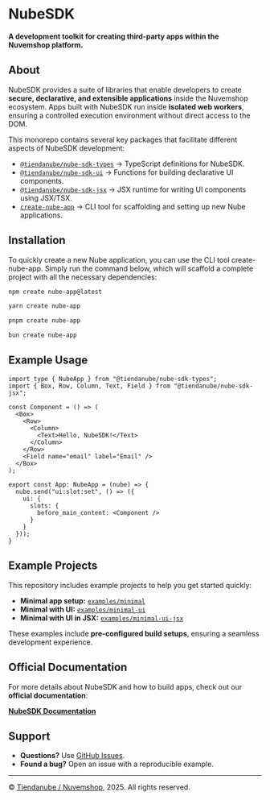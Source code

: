 # NubeSDK

**A development toolkit for creating third-party apps within the Nuvemshop platform.**

## About

NubeSDK provides a suite of libraries that enable developers to create **secure, declarative, and extensible applications** inside the Nuvemshop ecosystem. Apps built with NubeSDK run inside **isolated web workers**, ensuring a controlled execution environment without direct access to the DOM.

This monorepo contains several key packages that facilitate different aspects of NubeSDK development:

- [`@tiendanube/nube-sdk-types`](https://github.com/TiendaNube/nube-sdk/tree/main/packages/types) →  TypeScript definitions for NubeSDK.
- [`@tiendanube/nube-sdk-ui`](https://github.com/TiendaNube/nube-sdk/tree/main/packages/ui) → Functions for building declarative UI components.
- [`@tiendanube/nube-sdk-jsx`](https://github.com/TiendaNube/nube-sdk/tree/main/packages/jsx) → JSX runtime for writing UI components using JSX/TSX.
- [`create-nube-app`](https://github.com/TiendaNube/nube-sdk/tree/main/packages/create-nube-app) → CLI tool for scaffolding and setting up new Nube applications.

## Installation

To quickly create a new Nube application, you can use the CLI tool create-nube-app. Simply run the command below, which will scaffold a complete project with all the necessary dependencies:

```sh
npm create nube-app@latest
```

```sh
yarn create nube-app
```

```sh
pnpm create nube-app
```

```sh
bun create nube-app
```

## Example Usage

```tsx
import type { NubeApp } from "@tiendanube/nube-sdk-types";
import { Box, Row, Column, Text, Field } from "@tiendanube/nube-sdk-jsx";

const Component = () => (
  <Box>
    <Row>
      <Column>
        <Text>Hello, NubeSDK!</Text>
      </Column>
    </Row>
    <Field name="email" label="Email" />
  </Box>
);

export const App: NubeApp = (nube) => {
  nube.send("ui:slot:set", () => ({
    ui: {
      slots: {
        before_main_content: <Component />
      }
    }
  }));
}
```

## Example Projects

This repository includes example projects to help you get started quickly:

- **Minimal app setup:** [`examples/minimal`](https://github.com/TiendaNube/nube-sdk/tree/main/packages/create-nube-app/templates/minimal)
- **Minimal with UI:** [`examples/minimal-ui`](https://github.com/TiendaNube/nube-sdk/tree/main/packages/create-nube-app/templates/minimal-ui)
- **Minimal with UI in JSX:** [`examples/minimal-ui-jsx`](https://github.com/TiendaNube/nube-sdk/tree/main/packages/create-nube-app/templates/minimal-ui-jsx)

These examples include **pre-configured build setups**, ensuring a seamless development experience.

## Official Documentation

For more details about NubeSDK and how to build apps, check out our **official documentation**:

**[NubeSDK Documentation](https://dev.tiendanube.com/docs/applications/nube-sdk/overview)**

## Support

- **Questions?** Use [GitHub Issues](https://github.com/TiendaNube/nube-sdk/issues).
- **Found a bug?** Open an issue with a reproducible example.

---

© [Tiendanube / Nuvemshop](https://www.tiendanube.com), 2025. All rights reserved.


